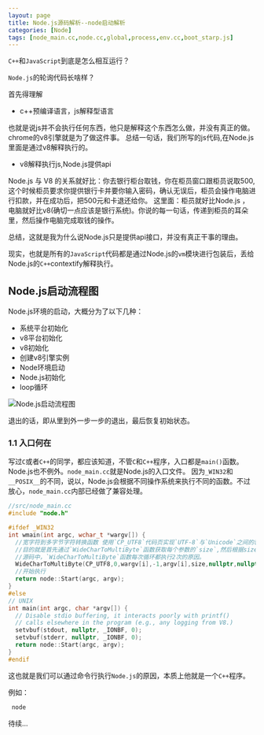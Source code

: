 ```yaml
---
layout: page
title: Node.js源码解析--node启动解析
categories: [Node]
tags: [node_main.cc,node.cc,global,process,env.cc,boot_starp.js]
---
```


`C++`和`JavaScript`到底是怎么相互运行？

`Node.js`的轮询代码长啥样？

首先得理解

* c++预编译语言，js解释型语言

也就是说js并不会执行任何东西，他只是解释这个东西怎么做，并没有真正的做。chrome的v8引擎就是为了做这件事。
总结一句话，我们所写的js代码,在Node.js里面是通过v8解释执行的。

* v8解释执行js,Node.js提供api

Node.js 与 V8 的关系就好比：你去银行柜台取钱，你在柜员窗口跟柜员说取500,这个时候柜员要求你提供银行卡并要你输入密码，确认无误后，柜员会操作电脑进行扣款，并在成功后，把500元和卡退还给你。
这里面：柜员就好比Node.js ，电脑就好比v8(确切一点应该是银行系统)。你说的每一句话，传递到柜员的耳朵里，然后操作电脑完成取钱的操作。

总结，这就是我为什么说Node.js只是提供api接口，并没有真正干事的理由。 

现实，也就是所有的`JavaScript`代码都是通过Node.js的`vm`模块进行包装后，丢给Node.js的`C++`contextify解释执行。

## Node.js启动流程图
Node.js环境的启动，大概分为了以下几种：

* 系统平台初始化
* v8平台初始化
* v8初始化
* 创建v8引擎实例
* Node环境启动
* Node.js初始化
* loop循环

![Node.js启动流程图]({{site.baseurl}}/images/2016/1215_01.png)

退出的话，即从里到外一步一步的退出，最后恢复初始状态。


### 1.1 入口何在
写过`C`或者`C++`的同学，都应该知道，不管`C`和`C++`程序，入口都是`main()`函数。Node.js也不例外。`node_main.cc`就是Node.js的入口文件。
因为`_WIN32`和`__POSIX__`的不同，说以，Node.js会根据不同操作系统来执行不同的函数。不过放心，`node_main.cc`内部已经做了兼容处理。

```cpp
//src/node_main.cc
#include "node.h"

#ifdef _WIN32
int wmain(int argc, wchar_t *wargv[]) {
  //宽字符到多字节字符转换函数 使用`CP_UTF8`代码页实现`UTF-8`与`Unicode`之间的转换。
  //目的就是首先通过`WideCharToMultiByte`函数获取每个参数的`size`,然后根据size把宽字节的`wargv[i]`拷贝到`argv[i]`,这也就是
  //源码中，`WideCharToMultiByte`函数每次循环都执行2次的原因。
  WideCharToMultiByte(CP_UTF8,0,wargv[i],-1,argv[i],size,nullptr,nullptr);
  //开始执行
  return node::Start(argc, argv);
}
#else
// UNIX
int main(int argc, char *argv[]) {
  // Disable stdio buffering, it interacts poorly with printf()
  // calls elsewhere in the program (e.g., any logging from V8.)
  setvbuf(stdout, nullptr, _IONBF, 0);
  setvbuf(stderr, nullptr, _IONBF, 0);
  return node::Start(argc, argv);
}
#endif
```

这也就是我们可以通过命令行执行`Node.js`的原因，本质上他就是一个`C++`程序。

例如：

```sh
 node
```

待续...